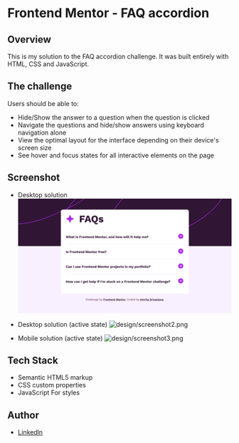 # Frontend Mentor - FAQ accordion

## Overview

This is my solution to the FAQ accordion challenge. It was built entirely with HTML, CSS and JavaScript.

## The challenge

Users should be able to:

- Hide/Show the answer to a question when the question is clicked
- Navigate the questions and hide/show answers using keyboard navigation alone
- View the optimal layout for the interface depending on their device's screen size
- See hover and focus states for all interactive elements on the page


## Screenshot

- Desktop solution
   ![](design/screenshot1.png)

- Desktop solution (active state)
   ![design/screenshot2.png](screenshot2.png)

- Mobile solution (active state)
   ![design/screenshot3.png](screenshot3.png)


## Tech Stack

- Semantic HTML5 markup
- CSS custom properties
- JavaScript For styles

## Author

- [Linkedln](https://www.linkedin.com/in/amrita-srivastava10/)
